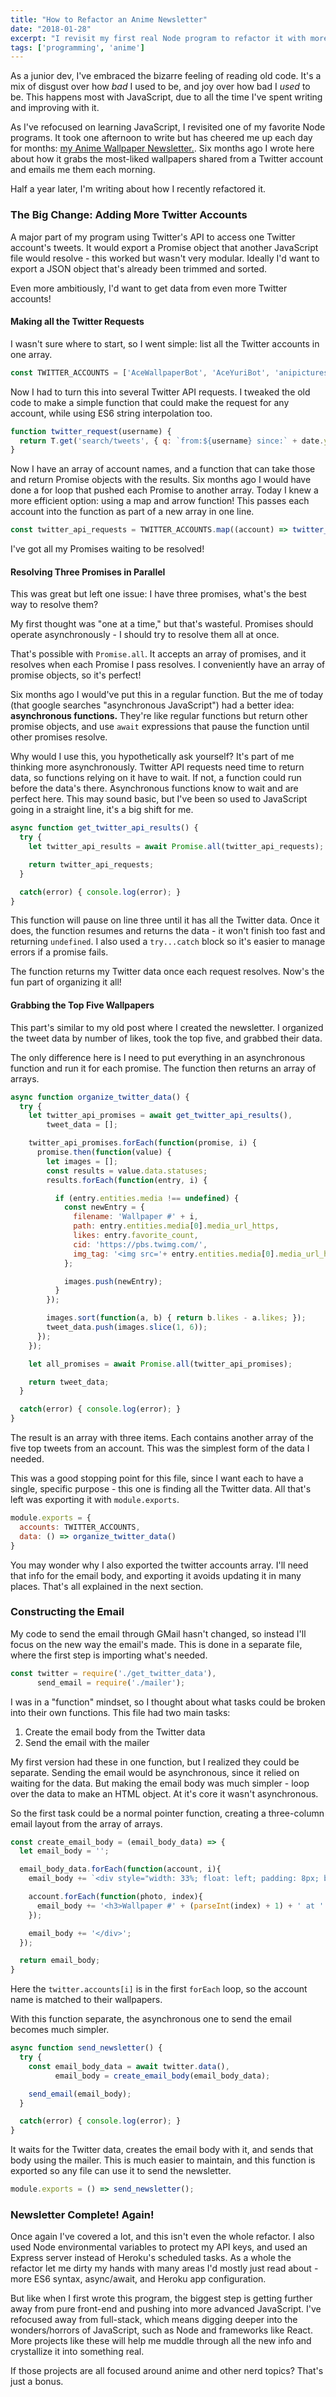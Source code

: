 ```yaml
---
title: "How to Refactor an Anime Newsletter"
date: "2018-01-28"
excerpt: "I revisit my first real Node program to refactor it with more ES6 syntax, asynchronous functions, and anime wallpaper feeds."
tags: ['programming', 'anime']
---
```

As a junior dev, I've embraced the bizarre feeling of reading old code. It's a mix of disgust over how _bad_ I used to be, and joy over how bad I _used_ to be. This happens most with JavaScript, due to all the time I've spent writing and improving with it.

As I've refocused on learning JavaScript, I revisited one of my favorite Node programs. It took one afternoon to write but has cheered me up each day for months: [my Anime Wallpaper Newsletter.](https://dev.to/maxwell_dev/how-to-make-an-anime-newsletter). Six months ago I wrote here about how it grabs the most-liked wallpapers shared from a Twitter account and emails me them each morning.

Half a year later, I'm writing about how I recently refactored it.

### The Big Change: Adding More Twitter Accounts

A major part of my program using Twitter's API to access one Twitter account's tweets. It would export a Promise object that another JavaScript file would resolve - this worked but wasn't very modular. Ideally I'd want to export a JSON object that's already been trimmed and sorted.

Even more ambitiously, I'd want to get data from even more Twitter accounts!

#### Making all the Twitter Requests

I wasn't sure where to start, so I went simple: list all the Twitter accounts in one array.

```javascript
const TWITTER_ACCOUNTS = ['AceWallpaperBot', 'AceYuriBot', 'anipictures'];
```

Now I had to turn this into several Twitter API requests. I tweaked the old code to make a simple function that could make the request for any account, while using ES6 string interpolation too.

```javascript
function twitter_request(username) {
  return T.get('search/tweets', { q: `from:${username} since:` + date.yesterday + ' until:' + date.today, count: 100 });
}
```

Now I have an array of account names, and a function that can take those and return Promise objects with the results. Six months ago I would have done a for loop that pushed each Promise to another array. Today I knew a more efficient option: using a map and arrow function! This passes each account into the function as part of a new array in one line.

```javascript
const twitter_api_requests = TWITTER_ACCOUNTS.map((account) => twitter_request(account));
```

I've got all my Promises waiting to be resolved!

#### Resolving Three Promises in Parallel

This was great but left one issue: I have three promises, what's the best way to resolve them?

My first thought was "one at a time," but that's wasteful. Promises should operate asynchronously - I should try to resolve them all at once.

That's possible with `Promise.all`. It accepts an array of promises, and it resolves when each Promise I pass resolves. I conveniently have an array of promise objects, so it's perfect!

Six months ago I would've put this in a regular function. But the me of today (that google searches "asynchronous JavaScript") had a better idea: **asynchronous functions.** They're like regular functions but return other promise objects, and use `await` expressions that pause the function until other promises resolve.

Why would I use this, you hypothetically ask yourself? It's part of me thinking more asynchronously. Twitter API requests need time to return data, so functions relying on it have to wait. If not, a function could run before the data's there. Asynchronous functions know to wait and are perfect here. This may sound basic, but I've been so used to JavaScript going in a straight line, it's a big shift for me.

```javascript
async function get_twitter_api_results() {
  try {
    let twitter_api_results = await Promise.all(twitter_api_requests);

    return twitter_api_requests;
  }

  catch(error) { console.log(error); }
}
```
This function will pause on line three until it has all the Twitter data. Once it does, the function resumes and returns the data - it won't finish too fast and returning `undefined`. I also used a `try...catch` block so it's easier to manage errors if a promise fails.

The function returns my Twitter data once each request resolves. Now's the fun part of organizing it all!

#### Grabbing the Top Five Wallpapers

This part's similar to my old post where I created the newsletter. I organized the tweet data by number of likes, took the top five, and grabbed their data.

The only difference here is I need to put everything in an asynchronous function and run it for each promise. The function then returns an array of arrays.

```javascript
async function organize_twitter_data() {
  try {
    let twitter_api_promises = await get_twitter_api_results(),
        tweet_data = [];

    twitter_api_promises.forEach(function(promise, i) {
      promise.then(function(value) {
        let images = [];
        const results = value.data.statuses;
        results.forEach(function(entry, i) {

          if (entry.entities.media !== undefined) {
            const newEntry = {
              filename: 'Wallpaper #' + i,
              path: entry.entities.media[0].media_url_https,
              likes: entry.favorite_count,
              cid: 'https://pbs.twimg.com/',
              img_tag: '<img src='+ entry.entities.media[0].media_url_https +' />'
            };

            images.push(newEntry);
          }
        });

        images.sort(function(a, b) { return b.likes - a.likes; });
        tweet_data.push(images.slice(1, 6));
      });
    });

    let all_promises = await Promise.all(twitter_api_promises);

    return tweet_data;
  }

  catch(error) { console.log(error); }
}
```

The result is an array with three items. Each contains another array of the five top tweets from an account. This was the simplest form of the data I needed.

This was a good stopping point for this file, since I want each to have a single, specific purpose - this one is finding all the Twitter data. All that's left was exporting it with `module.exports`.

```javascript
module.exports = {
  accounts: TWITTER_ACCOUNTS,
  data: () => organize_twitter_data()
}
```

You may wonder why I also exported the twitter accounts array. I'll need that info for the email body, and exporting it avoids updating it in many places. That's all explained in the next section.

### Constructing the Email

My code to send the email through GMail hasn't changed, so instead I'll focus on the new way the email's made. This is done in a separate file, where the first step is importing what's needed.

```javascript
const twitter = require('./get_twitter_data'),
      send_email = require('./mailer');
```

I was in a "function" mindset, so I thought about what tasks could be broken into their own functions. This file had two main tasks:

1. Create the email body from the Twitter data
2. Send the email with the mailer

My first version had these in one function, but I realized they could be separate. Sending the email would be asynchronous, since it relied on waiting for the data. But making the email body was much simpler - loop over the data to make an HTML object. At it's core it wasn't asynchronous.

So the first task could be a normal pointer function, creating a three-column email layout from the array of arrays.

```javascript
const create_email_body = (email_body_data) => {
  let email_body = '';

  email_body_data.forEach(function(account, i){
    email_body += `<div style="width: 33%; float: left; padding: 8px; box-sizing: border-box;"><h2>${twitter.accounts[i]}</h2>`;

    account.forEach(function(photo, index){
      email_body += '<h3>Wallpaper #' + (parseInt(index) + 1) + ' at ' + photo.likes + ' likes</h3><img style="max-width: 100%; height: auto;" src="' + photo.path + '" >';
    });

    email_body += '</div>';
  });

  return email_body;
}
```

Here the `twitter.accounts[i]` is in the first `forEach` loop, so the account name is matched to their wallpapers.

With this function separate, the asynchronous one to send the email becomes much simpler.

```javascript
async function send_newsletter() {
  try {
    const email_body_data = await twitter.data(),
          email_body = create_email_body(email_body_data);

    send_email(email_body);
  }

  catch(error) { console.log(error); }
}
```

It waits for the Twitter data, creates the email body with it, and sends that body using the mailer. This is much easier to maintain, and this function is exported so any file can use it to send the newsletter.

```javascript
module.exports = () => send_newsletter();
```

### Newsletter Complete! Again!

Once again I've covered a lot, and this isn't even the whole refactor. I also used Node environmental variables to protect my API keys, and used an Express server instead of Heroku's scheduled tasks. As a whole the refactor let me dirty my hands with many areas I'd mostly just read about - more ES6 syntax, async/await, and Heroku app configuration.

But like when I first wrote this program, the biggest step is getting further away from pure front-end and pushing into more advanced JavaScript. I've refocused away from full-stack, which means digging deeper into the wonders/horrors of JavaScript, such as Node and frameworks like React. More projects like these will help me muddle through all the new info and crystallize it into something real.

If those projects are all focused around anime and other nerd topics? That's just a bonus.
